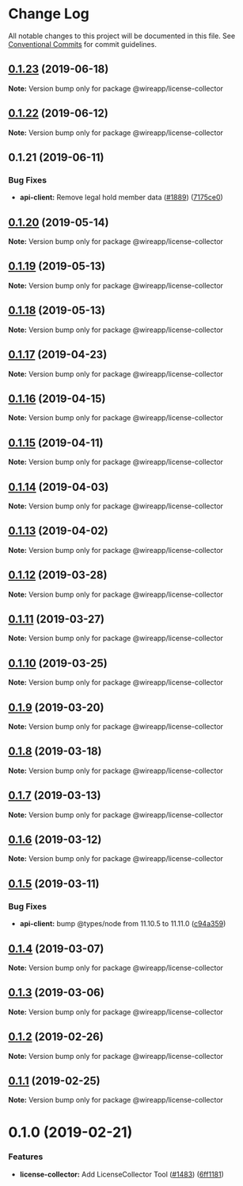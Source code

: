 # Change Log

All notable changes to this project will be documented in this file.
See [Conventional Commits](https://conventionalcommits.org) for commit guidelines.

## [0.1.23](https://github.com/wireapp/wire-web-packages/tree/master/packages/license-collector/compare/@wireapp/license-collector@0.1.22...@wireapp/license-collector@0.1.23) (2019-06-18)

**Note:** Version bump only for package @wireapp/license-collector





## [0.1.22](https://github.com/wireapp/wire-web-packages/tree/master/packages/license-collector/compare/@wireapp/license-collector@0.1.21...@wireapp/license-collector@0.1.22) (2019-06-12)

**Note:** Version bump only for package @wireapp/license-collector





## 0.1.21 (2019-06-11)


### Bug Fixes

* **api-client:** Remove legal hold member data ([#1889](https://github.com/wireapp/wire-web-packages/tree/master/packages/license-collector/issues/1889)) ([7175ce0](https://github.com/wireapp/wire-web-packages/tree/master/packages/license-collector/commit/7175ce0))





## [0.1.20](https://github.com/wireapp/wire-web-packages/tree/master/packages/license-collector/compare/@wireapp/license-collector@0.1.19...@wireapp/license-collector@0.1.20) (2019-05-14)

**Note:** Version bump only for package @wireapp/license-collector





## [0.1.19](https://github.com/wireapp/wire-web-packages/tree/master/packages/license-collector/compare/@wireapp/license-collector@0.1.18...@wireapp/license-collector@0.1.19) (2019-05-13)

**Note:** Version bump only for package @wireapp/license-collector





## [0.1.18](https://github.com/wireapp/wire-web-packages/tree/master/packages/license-collector/compare/@wireapp/license-collector@0.1.17...@wireapp/license-collector@0.1.18) (2019-05-13)

**Note:** Version bump only for package @wireapp/license-collector





## [0.1.17](https://github.com/wireapp/wire-web-packages/tree/master/packages/license-collector/compare/@wireapp/license-collector@0.1.16...@wireapp/license-collector@0.1.17) (2019-04-23)

**Note:** Version bump only for package @wireapp/license-collector





## [0.1.16](https://github.com/wireapp/wire-web-packages/tree/master/packages/license-collector/compare/@wireapp/license-collector@0.1.15...@wireapp/license-collector@0.1.16) (2019-04-15)

**Note:** Version bump only for package @wireapp/license-collector





## [0.1.15](https://github.com/wireapp/wire-web-packages/tree/master/packages/license-collector/compare/@wireapp/license-collector@0.1.14...@wireapp/license-collector@0.1.15) (2019-04-11)

**Note:** Version bump only for package @wireapp/license-collector





## [0.1.14](https://github.com/wireapp/wire-web-packages/tree/master/packages/license-collector/compare/@wireapp/license-collector@0.1.13...@wireapp/license-collector@0.1.14) (2019-04-03)

**Note:** Version bump only for package @wireapp/license-collector





## [0.1.13](https://github.com/wireapp/wire-web-packages/tree/master/packages/license-collector/compare/@wireapp/license-collector@0.1.12...@wireapp/license-collector@0.1.13) (2019-04-02)

**Note:** Version bump only for package @wireapp/license-collector





## [0.1.12](https://github.com/wireapp/wire-web-packages/tree/master/packages/license-collector/compare/@wireapp/license-collector@0.1.11...@wireapp/license-collector@0.1.12) (2019-03-28)

**Note:** Version bump only for package @wireapp/license-collector





## [0.1.11](https://github.com/wireapp/wire-web-packages/tree/master/packages/license-collector/compare/@wireapp/license-collector@0.1.10...@wireapp/license-collector@0.1.11) (2019-03-27)

**Note:** Version bump only for package @wireapp/license-collector





## [0.1.10](https://github.com/wireapp/wire-web-packages/tree/master/packages/license-collector/compare/@wireapp/license-collector@0.1.9...@wireapp/license-collector@0.1.10) (2019-03-25)

**Note:** Version bump only for package @wireapp/license-collector





## [0.1.9](https://github.com/wireapp/wire-web-packages/tree/master/packages/license-collector/compare/@wireapp/license-collector@0.1.8...@wireapp/license-collector@0.1.9) (2019-03-20)

**Note:** Version bump only for package @wireapp/license-collector





## [0.1.8](https://github.com/wireapp/wire-web-packages/tree/master/packages/license-collector/compare/@wireapp/license-collector@0.1.7...@wireapp/license-collector@0.1.8) (2019-03-18)

**Note:** Version bump only for package @wireapp/license-collector





## [0.1.7](https://github.com/wireapp/wire-web-packages/tree/master/packages/license-collector/compare/@wireapp/license-collector@0.1.6...@wireapp/license-collector@0.1.7) (2019-03-13)

**Note:** Version bump only for package @wireapp/license-collector





## [0.1.6](https://github.com/wireapp/wire-web-packages/tree/master/packages/license-collector/compare/@wireapp/license-collector@0.1.5...@wireapp/license-collector@0.1.6) (2019-03-12)

**Note:** Version bump only for package @wireapp/license-collector





## [0.1.5](https://github.com/wireapp/wire-web-packages/tree/master/packages/license-collector/compare/@wireapp/license-collector@0.1.4...@wireapp/license-collector@0.1.5) (2019-03-11)


### Bug Fixes

* **api-client:** bump @types/node from 11.10.5 to 11.11.0 ([c94a359](https://github.com/wireapp/wire-web-packages/tree/master/packages/license-collector/commit/c94a359))





## [0.1.4](https://github.com/wireapp/wire-web-packages/tree/master/packages/license-collector/compare/@wireapp/license-collector@0.1.3...@wireapp/license-collector@0.1.4) (2019-03-07)

**Note:** Version bump only for package @wireapp/license-collector





## [0.1.3](https://github.com/wireapp/wire-web-packages/tree/master/packages/license-collector/compare/@wireapp/license-collector@0.1.2...@wireapp/license-collector@0.1.3) (2019-03-06)

**Note:** Version bump only for package @wireapp/license-collector





## [0.1.2](https://github.com/wireapp/wire-web-packages/tree/master/packages/license-collector/compare/@wireapp/license-collector@0.1.1...@wireapp/license-collector@0.1.2) (2019-02-26)

**Note:** Version bump only for package @wireapp/license-collector





## [0.1.1](https://github.com/wireapp/wire-web-packages/tree/master/packages/license-collector/compare/@wireapp/license-collector@0.1.0...@wireapp/license-collector@0.1.1) (2019-02-25)

**Note:** Version bump only for package @wireapp/license-collector





# 0.1.0 (2019-02-21)


### Features

* **license-collector:** Add LicenseCollector Tool ([#1483](https://github.com/wireapp/wire-web-packages/tree/master/packages/license-collector/issues/1483)) ([6ff1181](https://github.com/wireapp/wire-web-packages/tree/master/packages/license-collector/commit/6ff1181))
